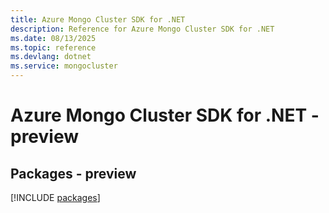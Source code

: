```yaml
---
title: Azure Mongo Cluster SDK for .NET
description: Reference for Azure Mongo Cluster SDK for .NET
ms.date: 08/13/2025
ms.topic: reference
ms.devlang: dotnet
ms.service: mongocluster
---
```

# Azure Mongo Cluster SDK for .NET - preview
## Packages - preview
[!INCLUDE [packages](mongo-cluster-index.md)]